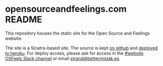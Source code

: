 # opensourceandfeelings.com README

This repository houses the static site for the Open Source and Feelings website.

The site is a Sinatra-based site. The source is kept [on github](https://github.com/OSFeels/OSFeels.com) and [deployed to heroku](osfeels.herokuapp.com). For deploy access, please ask for access in the [#website OSFeels Slack channel](https://osfeels.slack.com/messages/website) or  email strand@bettermistak.es.